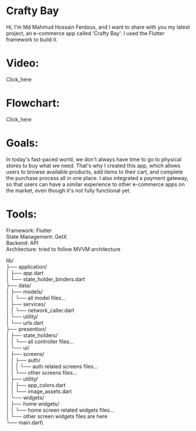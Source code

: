 # Crafty Bay

Hi, I'm Md Mahmud Hossain Ferdous, and I want to share with you my latest project, an e-commerce app called 'Crafty Bay'. I used the Flutter framework to build it.

# Video:
Click_here

# Flowchart:
Click_here

# Goals:
In today's fast-paced world, we don't always have time to go to physical stores to buy what we need. That's why I created this app, which allows users to browse available products, add items to their cart, and complete the purchase process all in one place. I also integrated a payment gateway, so that users can have a similar experience to other e-commerce apps on the market, even though it's not fully functional yet.

# Tools:
Framework: Flutter\
State Management: GetX\
Backend: API\
Architecture: tried to follow MVVM architecture

lib/\
├── application/\
│   ├── app.dart\
│   └── state_holder_binders.dart\
├── data/\
│   ├── models/\
│   │   └── all model files...\
│   ├── services/\
│   │   └── network_caller.dart\
│   └── utility/\
│       └── urls.dart\
├── presention/\
│   ├── state_holders/\
│   │   └── all controller files...\
│   └── ui/\
│       ├── screens/\
│       │   ├── auth/\
│       │   │   └── auth related screens files...\
│       │   └── other screens files...\
│       ├── utility/\
│       │   ├── app_colors.dart\
│       │   └── image_assets.dart\
│       └── widgets/\
│           ├── home widgets/\
│           │   └── home screen related widgets files...\
│           └── other screen widgets files are here\
└── main.dart\
